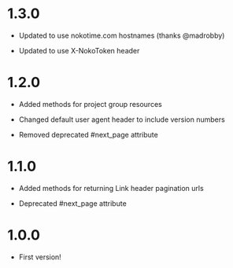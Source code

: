 # 1.3.0

* Updated to use nokotime.com hostnames (thanks @madrobby)

* Updated to use X-NokoToken header

# 1.2.0

* Added methods for project group resources

* Changed default user agent header to include version numbers

* Removed deprecated #next_page attribute

# 1.1.0

* Added methods for returning Link header pagination urls

* Deprecated #next_page attribute

# 1.0.0

* First version!

